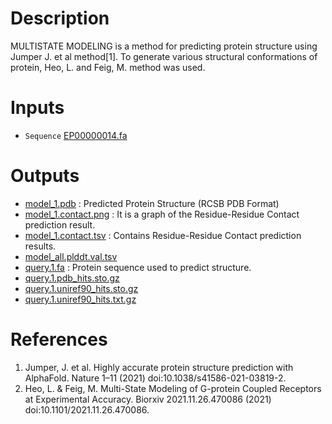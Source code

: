 # Description 

MULTISTATE MODELING is a method for predicting protein structure using Jumper J. et al method[1].
To generate various structural conformations of protein, Heo, L. and Feig, M. method was used.


# Inputs
* `Sequence` [EP00000014.fa](https://docs.ad3.io/media/apps/alphafold2_multistate/examples/input/EP00000014.fa)


# Outputs

* [model_1.pdb](https://docs.ad3.io/media/apps/alphafold2_multistate/examples/output/download/model_1.pdb) : Predicted Protein Structure (RCSB PDB Format)
* [model_1.contact.png](https://docs.ad3.io/media/apps/alphafold2_multistate/examples/output/download/model_1.contact.png) : It is a graph of the Residue-Residue Contact prediction result.
* [model_1.contact.tsv](https://docs.ad3.io/media/apps/alphafold2_multistate/examples/output/download/model_1.contact.tsv) : Contains Residue-Residue Contact prediction results.
* [model_all.plddt.val.tsv](https://docs.ad3.io/media/apps/alphafold2_multistate/examples/output/download/model_all.plddt.val.tsv)
* [query.1.fa](https://docs.ad3.io/media/apps/alphafold2_multistate/examples/output/download/query.1.fa) : Protein sequence used to predict structure.
* [query.1.pdb_hits.sto.gz](https://docs.ad3.io/media/apps/alphafold2_multistate/examples/output/download/query.1.pdb_hits.sto.gz)
* [query.1.uniref90_hits.sto.gz](https://docs.ad3.io/media/apps/alphafold2_multistate/examples/output/download/query.1.uniref90_hits.sto.gz)
* [query.1.uniref90_hits.txt.gz](https://docs.ad3.io/media/apps/alphafold2_multistate/examples/output/download/query.1.uniref90_hits.txt.gz)


# References

1. Jumper, J. et al. Highly accurate protein structure prediction with AlphaFold. Nature 1–11 (2021) doi:10.1038/s41586-021-03819-2.
2. Heo, L. & Feig, M. Multi-State Modeling of G-protein Coupled Receptors at Experimental Accuracy. Biorxiv 2021.11.26.470086 (2021) doi:10.1101/2021.11.26.470086.
